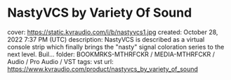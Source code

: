 # NastyVCS by Variety Of Sound

cover: https://static.kvraudio.com/i/b/nastyvcs1.jpg
created: October 28, 2022 7:37 PM (UTC)
description: NastyVCS is described as a virtual console strip which finally brings the "nasty" signal coloration series to the next level. Buil...
folder: BOOKMRKS-MTHRFCKR / MEDIA-MTHRFCKR / Audio / Pro Audio / VST
tags: vst
url: https://www.kvraudio.com/product/nastyvcs_by_variety_of_sound